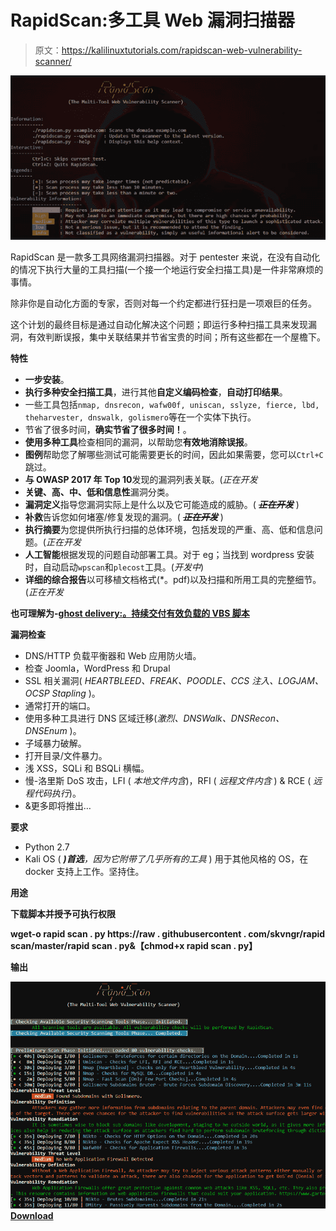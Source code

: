 # RapidScan:多工具 Web 漏洞扫描器

> 原文：<https://kalilinuxtutorials.com/rapidscan-web-vulnerability-scanner/>

[![RapidScan : The Multi-Tool Web Vulnerability Scanner](img//cd3b145a4aba7a1716770b4611ff6463.png "RapidScan : The Multi-Tool Web Vulnerability Scanner")](https://1.bp.blogspot.com/-5J0NRkfHYhI/XQFFEMa5vCI/AAAAAAAAAxQ/SifUXL04NoAg7_xEC9bWofC9cadMuypWwCLcBGAs/s1600/RapidScan%25282%2529.png)

RapidScan 是一款多工具网络漏洞扫描器。对于 pentester 来说，在没有自动化的情况下执行大量的工具扫描(一个接一个地运行安全扫描工具)是一件非常麻烦的事情。

除非你是自动化方面的专家，否则对每一个约定都进行狂扫是一项艰巨的任务。

这个计划的最终目标是通过自动化解决这个问题；即运行多种扫描工具来发现漏洞，有效判断误报，集中关联结果并节省宝贵的时间；所有这些都在一个屋檐下。

**特性**

*   **一步安装**。
*   **执行多种安全扫描工具**，进行其他**自定义编码检查**，**自动打印结果**。
*   一些工具包括`nmap, dnsrecon, wafw00f, uniscan, sslyze, fierce, lbd, theharvester, dnswalk, golismero`等在一个实体下执行。
*   节省了很多时间，**确实节省了很多时间！**。
*   **使用多种工具**检查相同的漏洞，以帮助您**有效地消除误报**。
*   **图例**帮助您了解哪些测试可能需要更长的时间，因此如果需要，您可以`Ctrl+C`跳过。
*   **与 OWASP 2017 年 Top 10**发现的漏洞列表关联。(*正在开发*
*   **关键、高、中、低和信息性**漏洞分类。
*   **漏洞定义**指导您漏洞实际上是什么以及它可能造成的威胁。( *~~**正在开发**~~* )
*   **补救**告诉您如何堵塞/修复发现的漏洞。( *~~**正在开发**~~* )
*   **执行摘要**为您提供所执行扫描的总体环境，包括发现的严重、高、低和信息问题。(*正在开发*
*   **人工智能**根据发现的问题自动部署工具。对于 eg；当找到 wordpress 安装时，自动启动`wpscan`和`plecost`工具。(*开发中*)
*   **详细的综合报告**以可移植文档格式(*。pdf)以及扫描和所用工具的完整细节。(*正在开发*

**也可理解为-[ghost delivery:。持续交付有效负载的 VBS 脚本](https://kalilinuxtutorials.com/ghostdelivery/)**

**漏洞检查**

*   DNS/HTTP 负载平衡器和 Web 应用防火墙。
*   检查 Joomla，WordPress 和 Drupal
*   SSL 相关漏洞( *HEARTBLEED、FREAK、POODLE、CCS 注入、LOGJAM、OCSP Stapling* )。
*   通常打开的端口。
*   使用多种工具进行 DNS 区域迁移(*激烈、DNSWalk、DNSRecon、DNSEnum* )。
*   子域暴力破解。
*   打开目录/文件暴力。
*   浅 XSS，SQLi 和 BSQLi 横幅。
*   慢-洛里斯 DoS 攻击，LFI ( *本地文件内含*)，RFI ( *远程文件内含* ) & RCE ( *远程代码执行*)。
*   &更多即将推出…

**要求**

*   Python 2.7
*   Kali OS ( ***)首选**，因为它附带了几乎所有的工具* )
    用于其他风格的 OS，在 docker 支持上工作。坚持住。

**用途**

**下载脚本并授予可执行权限**

**wget-o rapid scan . py https://raw . githubusercontent . com/skvngr/rapid scan/master/rapid scan . py&【chmod+x rapid scan . py】**

**输出**

![](img//c0092f2aaf5a6ebfee33a90f64954dea.png)[**Download**](https://github.com/skavngr/rapidscan)